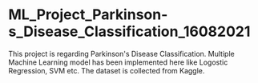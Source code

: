 # ML_Project_Parkinson-s_Disease_Classification_16082021
This project is regarding Parkinson's Disease Classification. Multiple Machine Learning model has been implemented here like Logostic Regression, SVM etc. The dataset is collected from Kaggle.
